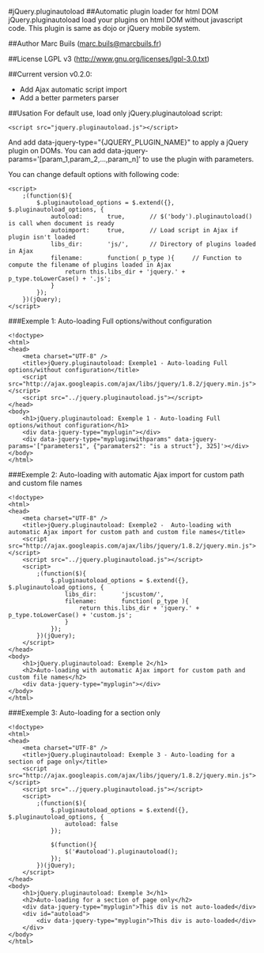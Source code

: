 #jQuery.pluginautoload
##Automatic plugin loader for html DOM
jQuery.pluginautoload load your plugins on html DOM without javascript code.
This plugin is same as dojo or jQuery mobile system.

##Author
Marc Buils (marc.buils@marcbuils.fr)

##License
LGPL v3 (http://www.gnu.org/licenses/lgpl-3.0.txt)

##Current version
v0.2.0: 
 * Add Ajax automatic script import 
 * Add a better parmeters parser

##Usation
For default use, load only jQuery.pluginautoload script:
```
<script src="jquery.pluginautoload.js"></script>
```
And add data-jquery-type="{JQUERY_PLUGIN_NAME}" to apply a jQuery plugin on DOMs.
You can add data-jquery-params='[param_1,param_2,...,param_n]' to use the plugin with parameters.

You can change default options with following code:
```
<script>
	;(function($){
		$.pluginautoload_options = $.extend({}, $.pluginautoload_options, {
			autoload:		true,		// $('body').pluginautoload() is call when document is ready
			autoimport:		true,		// Load script in Ajax if plugin isn't loaded
			libs_dir:		'js/',		// Directory of plugins loaded in Ajax
			filename: 		function( p_type ){		// Function to compute the filename of plugins loaded in Ajax
				return this.libs_dir + 'jquery.' + p_type.toLowerCase() + '.js';
			}
		});
	})(jQuery);
</script>
```

###Exemple 1: Auto-loading Full options/without configuration
```
<!doctype>
<html>
<head>
	<meta charset="UTF-8" />
	<title>jQuery.pluginautoload: Exemple1 - Auto-loading Full options/without configuration</title>
	<script src="http://ajax.googleapis.com/ajax/libs/jquery/1.8.2/jquery.min.js"></script>
	<script src="../jquery.pluginautoload.js"></script>
</head>
<body>
	<h1>jQuery.pluginautoload: Exemple 1 - Auto-loading Full options/without configuration</h1>
	<div data-jquery-type="myplugin"></div>
	<div data-jquery-type="mypluginwithparams" data-jquery-params='["parameters1", {"paramaters2": "is a struct"}, 325]'></div>
</body>
</html>
```  

###Exemple 2: Auto-loading with automatic Ajax import for custom path and custom file names
```
<!doctype>
<html>
<head>
	<meta charset="UTF-8" />
	<title>jQuery.pluginautoload: Exemple2 -  Auto-loading with automatic Ajax import for custom path and custom file names</title>
	<script src="http://ajax.googleapis.com/ajax/libs/jquery/1.8.2/jquery.min.js"></script>
	<script src="../jquery.pluginautoload.js"></script>
	<script>
		;(function($){
			$.pluginautoload_options = $.extend({}, $.pluginautoload_options, {
				libs_dir:		'jscustom/',
				filename: 		function( p_type ){
					return this.libs_dir + 'jquery.' + p_type.toLowerCase() + 'custom.js';
				}
			});
		})(jQuery);
	</script>
</head>
<body>
	<h1>jQuery.pluginautoload: Exemple 2</h1>
	<h2>Auto-loading with automatic Ajax import for custom path and custom file names</h2>
	<div data-jquery-type="myplugin"></div>
</body>
</html>
```

###Exemple 3: Auto-loading for a section only
```
<!doctype>
<html>
<head>
	<meta charset="UTF-8" />
	<title>jQuery.pluginautoload: Exemple 3 - Auto-loading for a section of page only</title>
	<script src="http://ajax.googleapis.com/ajax/libs/jquery/1.8.2/jquery.min.js"></script>
	<script src="../jquery.pluginautoload.js"></script>
	<script>
		;(function($){
			$.pluginautoload_options = $.extend({}, $.pluginautoload_options, {
				autoload: false
			});
			
			$(function(){
				$('#autoload').pluginautoload();
			});
		})(jQuery);
	</script>
</head>
<body>
	<h1>jQuery.pluginautoload: Exemple 3</h1>
	<h2>Auto-loading for a section of page only</h2>
	<div data-jquery-type="myplugin">This div is not auto-loaded</div>
	<div id="autoload">
		<div data-jquery-type="myplugin">This div is auto-loaded</div>
	</div>
</body>
</html>
```
